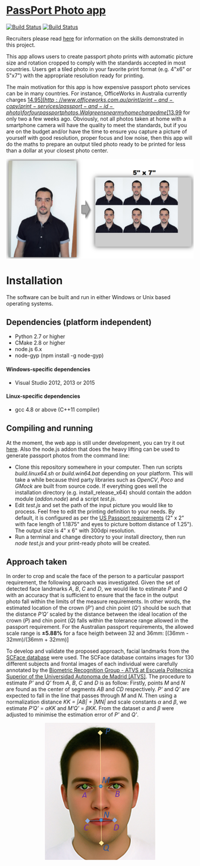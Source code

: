 # [PassPort Photo app](https://passport-photo.azurewebsites.net)
[![Build Status](https://travis-ci.org/dpar39/ppp.svg?branch=master)](https://travis-ci.org/dpar39/ppp) 
[![Build Status](https://ci.appveyor.com/api/projects/status/github/dpar39/ppp?svg=true)](https://ci.appveyor.com/project/dpar39/ppp)

Recruiters please read [here](https://github.com/dpar39/ppp/wiki/Recruiters-README) for information on the skills demonstrated in this project.

This app allows users to create passport photo prints with automatic picture size and rotation cropped to comply with the standards accepted in most countries. Users get a tiled photo in your favorite print format (e.g. 4"x6" or 5"x7") with the appropriate resolution ready for printing.

The main motivation for this app is how expensive passport photo services can be in many countries. For instance, OfficeWorks in Australia currently charges [$14.95](http://www.officeworks.com.au/print/print-and-copy/print-services/passport-and-id-photo) for four passport photos. Walgreens near my home charged me [$13.99](https://photo.walgreens.com/walgreens/pdpsdpitems/type=passport_photos) for only two a few weeks ago. Obviously, not all photos taken at home with a smartphone camera will have the quality to meet the standards, but if you are on the budget and/or have the time to ensure you capture a picture of yourself with good resolution, proper focus and low noise, then this app will do the maths to prepare an output tiled photo ready to be printed for less than a dollar at your closest photo center.

<div style="text-align:center"><img src ="model/operation-principle.png"/></div>

# Installation
The software can be built and run in either Windows or Unix based operating systems.

## Dependencies (platform independent)
- Python 2.7 or higher
- CMake 2.8 or higher
- node.js 6.x
- node-gyp (npm install -g node-gyp)

#### Windows-specific dependencies
- Visual Studio 2012, 2013 or 2015

#### Linux-specific dependencies
- gcc 4.8 or above (C++11 compiler)

## Compiling and running
At the moment, the web app is still under development, you can try it out [here](https://passport-photo.azurewebsites.net). Also the node.js addon that does the heavy lifting can be used to generate passport photos from the command line:

- Clone this repository somewhere in your computer. Then run scripts _build.linux64.sh_ or _build.win64.bat_ depending on your platform. This will take a while because third party libraries such as _OpenCV_, _Poco_ and _GMock_ are built from source code. If everything goes well the installation directory (e.g. install_release_x64) should contain the addon module (_addon.node_) and a script _test.js_.
- Edit _test.js_ and set the path of the input picture you would like to process. Feel free to edit the printing definition to your needs. By default, it is configured as per the [US Passport requirements](https://travel.state.gov/content/passports/en/passports/photos/photos.html) (2" x 2" with face length of 1.1875" and eyes to picture bottom distance of 1.25"). The output size is 4" x 6" with 300dpi resolution.
- Run a terminal and change directory to your install directory, then run _node_ _test.js_ and your print-ready photo will be created.

## Approach taken

In order to crop and scale the face of the person to a particular passport requirement, the following approach was investigated. Given the set of detected face landmarks *A*, *B*, *C* and *D*, we would like to estimate *P* and *Q* with an accuracy that is sufficient to ensure that the face in the output photo fall within the limits of the measure requirements. In other words, the estimated location of the crown (*P’*) and chin point (*Q’*) should be such that the distance *P’Q’* scaled by the distance between the ideal location of the crown (*P*) and chin point (*Q*) falls within the tolerance range allowed in the passport requirement. For the Australian passport requirements, the allowed scale range is **±5.88%** for a face heigth between 32 and 36mm: [(36mm - 32mm)/(36mm + 32mm)]

To develop and validate the proposed approach, facial landmarks from the [SCFace database](http://www.scface.org/) were used. The SCFace database contains images for 130 different subjects and frontal images of each individual were carefully annotated by the [Biometric Recognition Group - ATVS at Escuela Politecnica Superior of the Universidad Autonoma de Madrid [ATVS]](https://atvs.ii.uam.es/scfacedb_landmarks.html). 
The procedure to estimate *P’* and *Q’* from *A*, *B*, *C* and *D* is as follow: Firstly, points *M* and *N* are found as the center of segments *AB* and *CD* respectively. *P’* and *Q’* are expected to fall in the line that passes through *M* and *N*. Then using a normalization distance *KK = |AB| + |MN|* and scale constants *α* and *β*, we estimate *P’Q’* = *αKK* and *M’Q’* = *βKK*. From the dataset *α* and *β* were adjusted to minimise the estimation error of *P'* and *Q'*.

<div style="text-align:center"><img src ="model/key-facial-landmarks.png"/></div>
